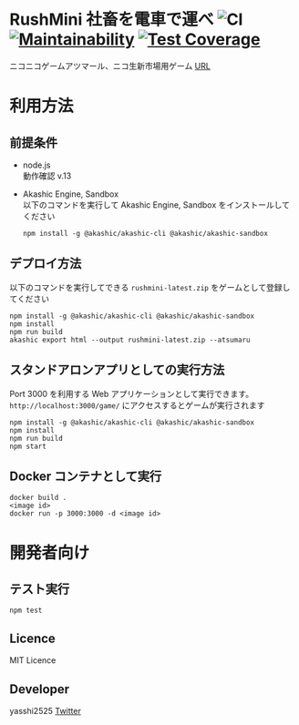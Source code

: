# RushMini 社畜を電車で運べ ![CI](https://github.com/yasshi2525/rushmini/workflows/CI/badge.svg) [![Maintainability](https://api.codeclimate.com/v1/badges/4c2f24fe6cc4bedd8093/maintainability)](https://codeclimate.com/github/yasshi2525/rushmini/maintainability) [![Test Coverage](https://api.codeclimate.com/v1/badges/4c2f24fe6cc4bedd8093/test_coverage)](https://codeclimate.com/github/yasshi2525/rushmini/test_coverage)

ニコニコゲームアツマール、ニコ生新市場用ゲーム [URL](https://game.nicovideo.jp/atsumaru/games/gm14288)

# 利用方法

## 前提条件

- node.js  
  動作確認 v.13
- Akashic Engine, Sandbox  
  以下のコマンドを実行して Akashic Engine, Sandbox をインストールしてください

  ```
  npm install -g @akashic/akashic-cli @akashic/akashic-sandbox
  ```

## デプロイ方法

以下のコマンドを実行してできる `rushmini-latest.zip` をゲームとして登録してください

```
npm install -g @akashic/akashic-cli @akashic/akashic-sandbox
npm install
npm run build
akashic export html --output rushmini-latest.zip --atsumaru
```

## スタンドアロンアプリとしての実行方法

Port 3000 を利用する Web アプリケーションとして実行できます。`http://localhost:3000/game/` にアクセスするとゲームが実行されます

```
npm install -g @akashic/akashic-cli @akashic/akashic-sandbox
npm install
npm run build
npm start
```

## Docker コンテナとして実行

```
docker build .
<image id>
docker run -p 3000:3000 -d <image id>
```

# 開発者向け

## テスト実行

```
npm test
```

## Licence

MIT Licence

## Developer

yasshi2525 [Twitter](https://twitter.com/yasshi2525)
